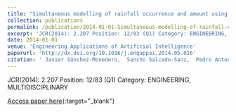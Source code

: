 ```yaml
---
title: "Simultaneous modelling of rainfall occurrence and amount using a hierarchical nominal-ordinal support vector classifier"
collection: publications
permalink: /publication/2014-01-01-Simultaneous-modelling-of-rainfall-occurrence-and-amount-using-a-hierarchical-nominal-ordinal-support-vector-classifier
excerpt: 'JCR(2014): 2.207 Position: 12/83 (Q1) Category: ENGINEERING, MULTIDISCIPLINARY'
date: 2014-01-01
venue: 'Engineering Applications of Artificial Intelligence'
paperurl: 'http://dx.doi.org/10.1016/j.engappai.2014.05.016'
citation: ' Javier Sánchez-Monedero,  Sancho Salcedo-Sanz,  Pedro Antonio Gutiérrez,  Carlos Casanova Mateo,  César Hervás-Martínez, &quot;Simultaneous modelling of rainfall occurrence and amount using a hierarchical nominal-ordinal support vector classifier.&quot; Engineering Applications of Artificial Intelligence, Vol. 34, 2014, pp. 199-207.'
---
```

JCR(2014): 2.207 Position: 12/83 (Q1) Category: ENGINEERING, MULTIDISCIPLINARY

[Access paper here](http://dx.doi.org/10.1016/j.engappai.2014.05.016){:target="_blank"}
